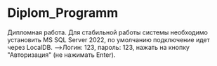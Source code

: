 # Diplom_Programm
Дипломная работа. Для стабильной работы системы необходимо установить MS SQL Server 2022, по умолчанию подключение идет через LocalDB.
-->Логин: 123, пароль: 123, нажать на кнопку "Авторизация" (не нажимать Enter).
